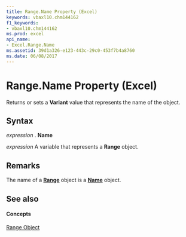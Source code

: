 ```yaml
---
title: Range.Name Property (Excel)
keywords: vbaxl10.chm144162
f1_keywords:
- vbaxl10.chm144162
ms.prod: excel
api_name:
- Excel.Range.Name
ms.assetid: 39d1a326-e123-443c-29c0-453f7b4a8760
ms.date: 06/08/2017
---
```



# Range.Name Property (Excel)

Returns or sets a **Variant** value that represents the name of the object.


## Syntax

 _expression_ . **Name**

 _expression_ A variable that represents a **Range** object.


## Remarks

The name of a **[Range](range-object-excel.md)** object is a **[Name](name-object-excel.md)** object.


## See also


#### Concepts


[Range Object](range-object-excel.md)

